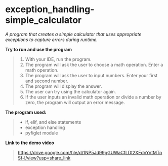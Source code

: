 # exception_handling-simple_calculator

*A program that creates a simple calculator that uses appropriate exceptions to capture errors during runtime.*

**Try to run and use the program**
>1. With your IDE, run the program.
>2. The program will ask the user to choose a math operation. Enter a math operation.
>3. The program will ask the user to input numbers. Enter your first and second number.
>4. The program will display the answer.
>5. The user can try using the calculator again.
>6. If the user inputs an invalid math operation or divide a number by zero, the program will output an error message.

**The program used:**
>- if, elif, and else statements
>- exception handling 
>- pyfiglet module

**Link to the demo video**
>https://drive.google.com/file/d/1NP5Jd99gGUWaCfLDt2XEdnYntMTnSf-l/view?usp=share_link
